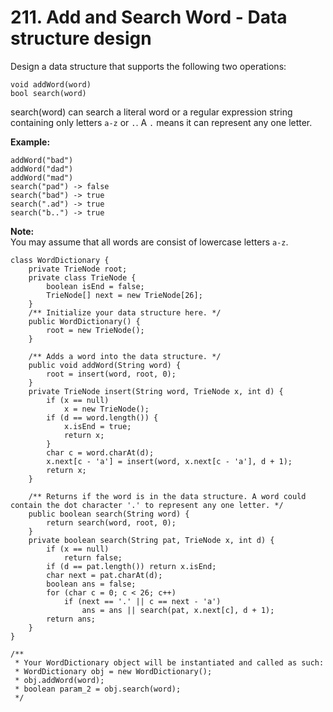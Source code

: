 # 211. Add and Search Word - Data structure design

Design a data structure that supports the following two operations:

```text
void addWord(word)
bool search(word)
```

search\(word\) can search a literal word or a regular expression string containing only letters `a-z` or `.`. A `.` means it can represent any one letter.

**Example:**

```text
addWord("bad")
addWord("dad")
addWord("mad")
search("pad") -> false
search("bad") -> true
search(".ad") -> true
search("b..") -> true
```

**Note:**  
You may assume that all words are consist of lowercase letters `a-z`.  


```text
class WordDictionary {
    private TrieNode root;
    private class TrieNode {
        boolean isEnd = false;
        TrieNode[] next = new TrieNode[26];
    }
    /** Initialize your data structure here. */
    public WordDictionary() {
        root = new TrieNode();
    }
    
    /** Adds a word into the data structure. */
    public void addWord(String word) {
        root = insert(word, root, 0);
    }
    private TrieNode insert(String word, TrieNode x, int d) {
        if (x == null) 
            x = new TrieNode();
        if (d == word.length()) {
            x.isEnd = true;
            return x;
        }
        char c = word.charAt(d);
        x.next[c - 'a'] = insert(word, x.next[c - 'a'], d + 1);
        return x;
    }
    
    /** Returns if the word is in the data structure. A word could contain the dot character '.' to represent any one letter. */
    public boolean search(String word) {
        return search(word, root, 0);
    }
    private boolean search(String pat, TrieNode x, int d) {
        if (x == null)
            return false;
        if (d == pat.length()) return x.isEnd;
        char next = pat.charAt(d);
        boolean ans = false;
        for (char c = 0; c < 26; c++) 
            if (next == '.' || c == next - 'a')
                ans = ans || search(pat, x.next[c], d + 1);
        return ans;
    }
}

/**
 * Your WordDictionary object will be instantiated and called as such:
 * WordDictionary obj = new WordDictionary();
 * obj.addWord(word);
 * boolean param_2 = obj.search(word);
 */
```

